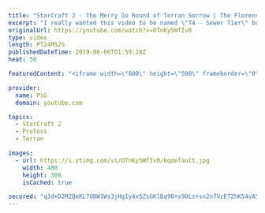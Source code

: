 ```yaml
---
title: "StarCraft 2 - The Merry Go Round of Terran Sorrow | The Florencio Files #66"
excerpt: "I really wanted this video to be named \"T4 - Sewer Tier\" but PiG wouldn't listen, can you guys please all tweet at him and tell him that TripleHelix has the better name for Florencio Files?    I cast one of the mysterious and deranged builds of the one and only Florencio, the dude that invented the proxy"
originalUrl: https://youtube.com/watch?v=OTnKy5WfIv0
type: video
length: PT24M52S
publishedDateTime: 2019-06-06T01:59:28Z
heat: 50

featuredContent: "<iframe width=\"800\" height=\"500\" frameborder=\"0\" src=\"https://www.youtube.com/embed/OTnKy5WfIv0\" allow=\"accelerometer; autoplay; encrypted-media; gyroscope; picture-in-picture\" allowfullscreen></iframe>"

provider:
  name: PiG
  domain: youtube.com

topics:
  - StarCraft 2
  - Protoss
  - Terran

images:
  - url: https://i.ytimg.com/vi/OTnKy5WfIv0/hqdefault.jpg
    width: 480
    height: 360
    isCached: true

secured: "qJd+D2MZQeKL7OBW1Ws3jHgIy4x5ZsGKlBq90+x9OLs+sn2n7VzE7ZhK54vA5JMwSX8gs8S/d55lTT9vdW9aR1sVtOaTQlJEG01HR1D+YreIZbVb4gDg4vuvz8/7/hn9ekFNVA1q4hKmMciHEe9w7EadE+mEDFwsRweVnkEK2+9Dcsl368LIVPXMuwyGRoVc9y11SDFcEuWMBAtTnC/k8hPpidy7gMyFfMfv65/SVc/UgiWtx1x1lAYgbf3/dzV2lbiLEXOIThibv/K5MSMAUAGQNSU8o/Fs4qGRCYtizVlnYMAHHaaX++PV2qC8yLdZ9kR8l02N0Xjlr/pH8pCYmcgFhGF+j4MGjCD7EhnPJb+gpw2FZHv6HKbWVLskGYLGExj7bG2TPuEmeXcVSqhQY2k3eL1SP7o9JnWNCZ4rY+s=;kEh5wgAXTT4/ykNFUDw+kQ=="
---
```


